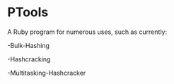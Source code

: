 # PTools
A Ruby program for numerous uses, such as currently:

-Bulk-Hashing

-Hashcracking

-Multitasking-Hashcracker
